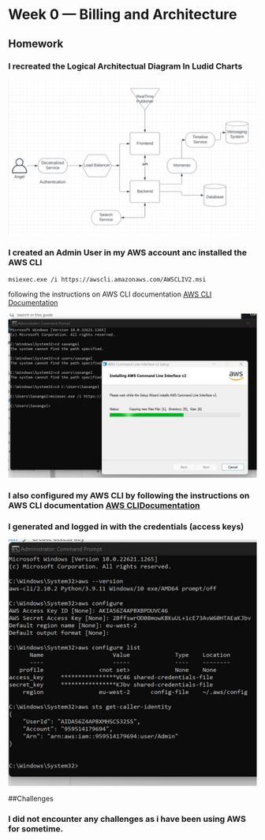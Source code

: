 # Week 0 — Billing and Architecture

## Homework

### I recreated the Logical Architectual Diagram In Ludid Charts

![Architectural Diagram](assets/Napkin%20diagram%20-%20Week%200.png)




### I created an Admin User in my AWS account anc installed the AWS CLI

```
msiexec.exe /i https://awscli.amazonaws.com/AWSCLIV2.msi
```

following the instructions on AWS CLI documentation [AWS CLI Documentation](https://docs.aws.amazon.com/cli/latest/userguide/getting-started-install.html)


![ClLI Installation](assets/CLI%20Installation%20-%20Week%200.jpg)



### I also configured my AWS CLI by following the instructions on AWS CLI documentation [AWS CLIDocumentation](https://docs.aws.amazon.com/cli/latest/userguide/getting-started-install.html)


### I generated and logged in with the credentials (access keys)

![AWS Configure](assets/AWS%20configure%20-%20Week%200.jpg)



##Challenges

### I did not encounter any challenges as i have been using AWS for sometime. 

